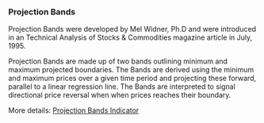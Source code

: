 ### Projection Bands

Projection Bands were developed by Mel Widner, Ph.D and were introduced in an Technical Analysis of Stocks & Commodities magazine article in July, 1995.

Projection Bands are made up of two bands outlining minimum and maximum projected boundaries. The Bands are derived using the minimum and maximum prices over a given time period and projecting these forward, parallel to a linear regression line. The Bands are interpreted to signal directional price reversal when when prices reaches their boundary.

More details: [Projection Bands Indicator](https://ctrader.com/algos/indicators/show/2911)

